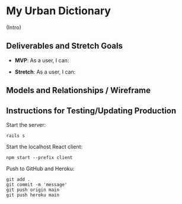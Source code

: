 # My Urban Dictionary

<!-- ## Watch the [Demo Video]() -->

(Intro)

## Deliverables and Stretch Goals

- **MVP**: As a user, I can:
 
- **Stretch**: As a user, I can:


## Models and Relationships / Wireframe

<!-- ![db diagram]()
![wireframe]() -->

## Instructions for Testing/Updating Production

Start the server:

```console
rails s
```

Start the localhost React client:

```console
npm start --prefix client
```

Push to GitHub and Heroku:

```console
git add .
git commit -m 'message'
git push origin main
git push heroku main
```
